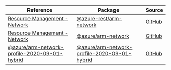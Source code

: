 | Reference | Package | Source |
|---|---|---|
|[Resource Management - Network](arm-network-rest-readme.md)|[@azure-rest/arm-network](https://www.npmjs.com/package/@azure-rest/arm-network)|[GitHub](https://github.com/Azure/azure-sdk-for-js/blob/main/sdk/network/arm-network-rest)|
|[Resource Management - Network](arm-network-readme.md)|[@azure/arm-network](https://www.npmjs.com/package/@azure/arm-network)|[GitHub](https://github.com/Azure/azure-sdk-for-js/blob/main/sdk/network/arm-network)|
|[@azure/arm-network-profile-2020-09-01-hybrid](arm-network-profile-2020-09-01-hybrid-readme.md)|[@azure/arm-network-profile-2020-09-01-hybrid](https://www.npmjs.com/package/@azure/arm-network-profile-2020-09-01-hybrid)|[GitHub](https://github.com/Azure/azure-sdk-for-js/blob/main/sdk/network/arm-network-profile-2020-09-01-hybrid)|
